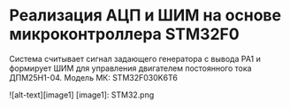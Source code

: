 # Реализация АЦП и ШИМ на основе микроконтроллера STM32F0
Система считывает сигнал задающего генератора с вывода PA1 и формирует ШИМ для управления
двигателем постоянного тока ДПМ25Н1-04. Модель МК: STM32F030K6T6

![alt-text][image1]
[image1]: STM32.png
